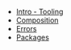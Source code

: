 
- [Intro - Tooling](docs/intro-tooling.md)
- [Composition](docs/composition.md)
- [Errors](docs/errors.md)
- [Packages](docs/packages.md)